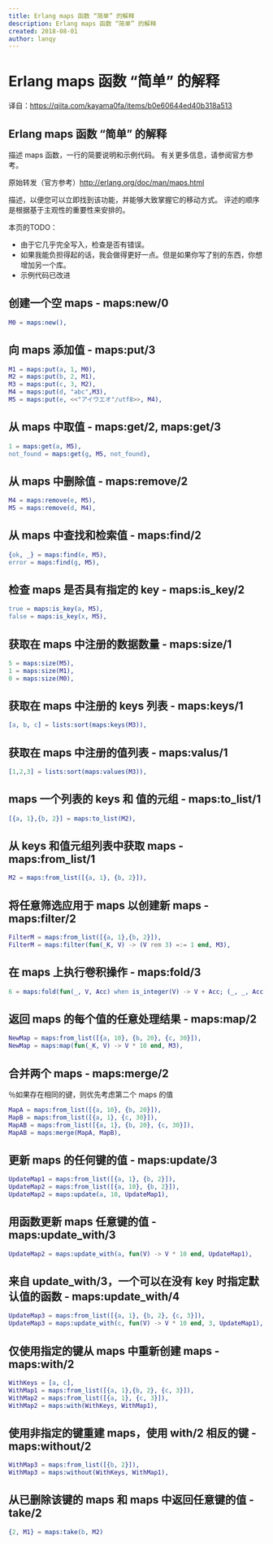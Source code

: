 ```yaml
---
title: Erlang maps 函数 “简单” 的解释
description: Erlang maps 函数 “简单” 的解释
created: 2018-08-01
author: lanqy
---
```

# Erlang maps 函数 “简单” 的解释

译自：https://qiita.com/kayama0fa/items/b0e60644ed40b318a513

## Erlang maps 函数 “简单” 的解释

描述 maps 函数，一行的简要说明和示例代码。 有关更多信息，请参阅官方参考。

原始转发（官方参考）http://erlang.org/doc/man/maps.html

描述，以便您可以立即找到该功能，并能够大致掌握它的移动方式。 评述的顺序是根据基于主观性的重要性来安排的。

本页的TODO：

- 由于它几乎完全写入，检查是否有错误。
- 如果我能负担得起的话，我会做得更好一点。但是如果你写了别的东西，你想增加另一个库。
- 示例代码已改进

## 创建一个空 maps - maps:new/0

```erlang
M0 = maps:new(),
```

## 向 maps 添加值 - maps:put/3

```erlang
M1 = maps:put(a, 1, M0),
M2 = maps:put(b, 2, M1),
M3 = maps:put(c, 3, M2),
M4 = maps:put(d, "abc",M3),
M5 = maps:put(e, <<"アイウエオ"/utf8>>, M4), 
```

## 从 maps 中取值 - maps:get/2, maps:get/3

```erlang
1 = maps:get(a, M5),
not_found = maps:get(g, M5, not_found),
```

## 从 maps 中删除值 - maps:remove/2

```erlang
M4 = maps:remove(e, M5),
M5 = maps:remove(d, M4),
```

## 从 maps 中查找和检索值 - maps:find/2

```erlang
{ok, _} = maps:find(e, M5),
error = maps:find(g, M5),
```

## 检查 maps 是否具有指定的 key - maps:is_key/2

```erlang
true = maps:is_key(a, M5),
false = maps:is_key(x, M5),
```

## 获取在 maps 中注册的数据数量 - maps:size/1

```erlang
5 = maps:size(M5),
1 = maps:size(M1),
0 = maps:size(M0),
```

## 获取在 maps 中注册的 keys 列表 - maps:keys/1

```erlang
[a, b, c] = lists:sort(maps:keys(M3)),
```

## 获取在 maps 中注册的值列表 - maps:valus/1

```erlang
[1,2,3] = lists:sort(maps:values(M3)),
```

## maps 一个列表的 keys 和 值的元组 - maps:to_list/1

```erlang
[{a, 1},{b, 2}] = maps:to_list(M2),
```

## 从 keys 和值元组列表中获取 maps - maps:from_list/1

```erlang
M2 = maps:from_list([{a, 1}, {b, 2}]),
```

## 将任意筛选应用于 maps 以创建新 maps - maps:filter/2

```erlang
FilterM = maps:from_list([{a, 1},{b, 2}]),
FilterM = maps:filter(fun(_K, V) -> (V rem 3) =:= 1 end, M3),
```

## 在 maps 上执行卷积操作 - maps:fold/3

```erlang
6 = maps:fold(fun(_, V, Acc) when is_integer(V) -> V + Acc; (_, _, Acc) -> Acc end, 0, M5),
```

## 返回 maps 的每个值的任意处理结果 - maps:map/2

```erlang
NewMap = maps:from_list([{a, 10}, {b, 20}, {c, 30}]),
NewMap = maps:map(fun(_K, V) -> V * 10 end, M3),
```

## 合并两个 maps - maps:merge/2

％如果存在相同的键，则优先考虑第二个 maps 的值

```erlang
MapA = maps:from_list([{a, 10}, {b, 20}]),
MapB = maps:from_list([{a, 1}, {c, 30}]),
MapAB = maps:from_list([{a, 1}, {b, 20}, {c, 30}]),
MapAB = maps:merge(MapA, MapB),
```

## 更新 maps 的任何键的值 - maps:update/3

```erlang
UpdateMap1 = maps:from_list([{a, 1}, {b, 2}]),
UpdateMap2 = maps:from_list([{a, 10}, {b, 2}]),
UpdateMap2 = maps:update(a, 10, UpdateMap1),
```

## 用函数更新 maps 任意键的值 - maps:update_with/3

```erlang
UpdateMap2 = maps:update_with(a, fun(V) -> V * 10 end, UpdateMap1),
```

## 来自 update_with/3，一个可以在没有 key 时指定默认值的函数 - maps:update_with/4

```erlang
UpdateMap3 = maps:from_list([{a, 1}, {b, 2}, {c, 3}]),
UpdateMap3 = maps:update_with(c, fun(V) -> V * 10 end, 3, UpdateMap1),
```

## 仅使用指定的键从 maps 中重新创建 maps - maps:with/2

```erlang
WithKeys = [a, c],
WithMap1 = maps:from_list([{a, 1},{b, 2}, {c, 3}]),
WithMap2 = maps:from_list([{a, 1}, {c, 3}]),
WithMap2 = maps:with(WithKeys, WithMap1),
```

## 使用非指定的键重建 maps，使用 with/2 相反的键 - maps:without/2

```erlang
WithMap3 = maps:from_list([{b, 2}]),
WithMap3 = maps:without(WithKeys, WithMap1),
```

## 从已删除该键的 maps 和 maps 中返回任意键的值 - take/2

```erlang
{2, M1} = maps:take(b, M2)
```
